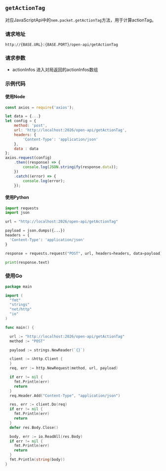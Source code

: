 ## `getActionTag` <Badge type="info" text="uri" />

对应JavaScriptApi中的`nem.packet.getActionTag`方法，用于计算actionTag。

### 请求地址

`http://{BASE.URL}:{BASE.PORT}/open-api/getActionTag`

### 请求参数

- actionInfos <Badge type="info" text="JSON" /> 进入对局返回的actionInfos数组

### 示例代码

#### 使用Node

```javascript
const axios = require('axios');

let data = {...}
let config = {
    method: 'post',
    url: 'http://localhost:2026/open-api/getActionTag',
    headers: {
        'Content-Type': 'application/json'
    },
    data : data
};
axios.request(config)
    .then((response) => {
        console.log(JSON.stringify(response.data));
    })
    .catch((error) => {
        console.log(error);
    });
```
#### 使用Python

```python
import requests
import json

url = "http://localhost:2026/open-api/getActionTag"

payload = json.dumps({...})
headers = {
  'Content-Type': 'application/json'
}

response = requests.request("POST", url, headers=headers, data=payload)

print(response.text)

```
### 使用Go

```go
package main

import (
  "fmt"
  "strings"
  "net/http"
  "io"
)

func main() {

  url := "http://localhost:2026/open-api/getActionTag"
  method := "POST"

  payload := strings.NewReader(`{}`)

  client := &http.Client {
  }
  req, err := http.NewRequest(method, url, payload)

  if err != nil {
    fmt.Println(err)
    return
  }
  req.Header.Add("Content-Type", "application/json")

  res, err := client.Do(req)
  if err != nil {
    fmt.Println(err)
    return
  }
  defer res.Body.Close()

  body, err := io.ReadAll(res.Body)
  if err != nil {
    fmt.Println(err)
    return
  }
  fmt.Println(string(body))
}
```